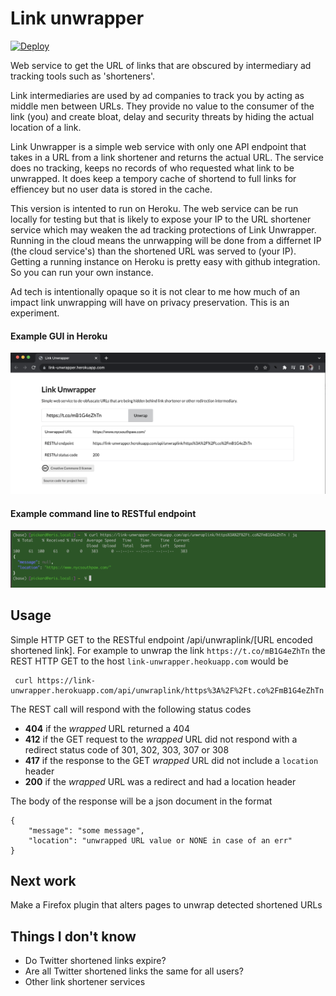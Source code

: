 # Link unwrapper

[![Deploy](https://www.herokucdn.com/deploy/button.svg)](https://heroku.com/deploy)

Web service to get the URL of links that are obscured by intermediary ad tracking tools such as 'shorteners'. 

Link intermediaries are used by ad companies to track you by acting as middle men between URLs. They provide no value to the consumer of the link (you) and create bloat, delay and security threats by hiding the actual location of a link.

Link Unwrapper is a simple web service with only one API endpoint that takes in a URL from a link shortener and returns the actual URL. The service does no tracking, keeps no records of who requested what link to be unwrapped. It does keep a tempory cache of shortend to full links for effiencey but no user data is stored in the cache. 

This version is intented to run on Heroku. The web service can be run locally for testing but that is likely to expose your IP to the URL shortener service which may weaken the ad tracking protections of Link Unwrapper. Running in the cloud means the unrwapping will be done from a differnet IP (the cloud service's) than the shortened URL was served to (your IP). Getting a running instance on Heroku is pretty easy with github integration. So you can run your own instance.

Ad tech is intentionally opaque so it is not clear to me how much of an impact link unwrapping will have on privacy preservation. This is an experiment.

#### Example GUI in Heroku
![](docs/media/link_unwrapper_web_gui.png)

#### Example command line to RESTful endpoint
![](docs/media/link_unwrapper_cli.png)

## Usage
Simple HTTP GET to the RESTful endpoint /api/unwraplink/[URL encoded shortened link]. For example to unwrap the link `https://t.co/mB1G4eZhTn` the REST HTTP GET to the host `link-unwrapper.heokuapp.com` would be

```
 curl https://link-unwrapper.herokuapp.com/api/unwraplink/https%3A%2F%2Ft.co%2FmB1G4eZhTn
```

The REST call will respond with the following status codes
- __404__ if the _wrapped_ URL returned a 404
- __412__ if the GET request to the _wrapped_ URL did not respond with a redirect status code of 301, 302, 303, 307 or 308
- __417__ if the response to the GET _wrapped_ URL did not include a `location` header
- __200__ if the _wrapped_ URL was a redirect and had a location header

The body of the response will be a json document in the format 

```
{
    "message": "some message",
    "location": "unwrapped URL value or NONE in case of an err"
}
```

## Next work

Make a Firefox plugin that alters pages to unwrap detected shortened URLs

## Things I don't know

- Do Twitter shortened links expire?
- Are all Twitter shortened links the same for all users?
- Other link shortener services